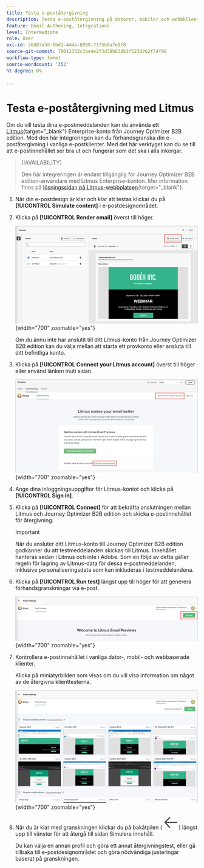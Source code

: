 ```yaml
---
title: Testa e-poståtergivning
description: Testa e-poståtergivning på datorer, mobiler och webbklienter med Litmus-integrering för att säkerställa inkorgens kompatibilitet i Journey Optimizer B2B edition.
feature: Email Authoring, Integrations
level: Intermediate
role: User
exl-id: 26d87a56-6bd1-4d4a-8090-71f5b0a7e9f8
source-git-commit: 79012352c3ae4e2f3d38b632b1f523d262f74f96
workflow-type: tm+mt
source-wordcount: '352'
ht-degree: 0%

---
```


# Testa e-poståtergivning med Litmus

Om du vill testa dina e-postmeddelanden kan du använda ett [Litmus](https://www.litmus.com/email-testing){target="_blank"} Enterprise-konto från Journey Optimizer B2B edition. Med den här integreringen kan du förhandsgranska din e-poståtergivning i vanliga e-postklienter. Med det här verktyget kan du se till att e-postinnehållet ser bra ut och fungerar som det ska i alla inkorgar.

>[!AVAILABILITY]
>
>Den här integreringen är endast tillgänglig för Journey Optimizer B2B edition-användare med Litmus Enterprise-konton. Mer information finns på [lösningssidan på Litmus-webbplatsen](https://www.litmus.com/solutions/esp/adobe-journey-optimizer){target="_blank"}.

1. När din e-postdesign är klar och klar att testas klickar du på **[!UICONTROL Simulate content]** i e-postdesignområdet.

1. Klicka på **[!UICONTROL Render email]** överst till höger.

   ![Återge e-postknapp](./assets/email-simulate-render-button.png){width="700" zoomable="yes"}

   Om du ännu inte har anslutit till ditt Litmus-konto från Journey Optimizer B2B edition kan du välja mellan att starta ett provkonto eller ansluta till ditt befintliga konto.

1. Klicka på **[!UICONTROL Connect your Litmus account]** överst till höger eller använd länken inuti sidan.

   ![Anslut ditt Litmus-konto](./assets/email-simulate-render-litmus-connect.png){width="700" zoomable="yes"}

1. Ange dina inloggningsuppgifter för Litmus-kontot och klicka på **[!UICONTROL Sign in]**.

1. Klicka på **[!UICONTROL Connect]** för att bekräfta anslutningen mellan Litmus och Journey Optimizer B2B edition och skicka e-postinnehållet för återgivning.

   >[!IMPORTANT]
   >
   >När du ansluter ditt Litmus-konto till Journey Optimizer B2B edition godkänner du att testmeddelanden skickas till Litmus. Innehållet hanteras sedan i Litmus och inte i Adobe. Som en följd av detta gäller regeln för lagring av Litmus-data för dessa e-postmeddelanden, inklusive personaliseringsdata som kan inkluderas i testmeddelandena.

1. Klicka på **[!UICONTROL Run test]** längst upp till höger för att generera förhandsgranskningar via e-post.

   ![Kör ett Litmus-återgivningstest](./assets/email-simulate-render-litmus-run-test.png){width="700" zoomable="yes"}

1. Kontrollera e-postinnehållet i vanliga dator-, mobil- och webbaserade klienter.

   Klicka på miniatyrbilden som visas om du vill visa information om något av de återgivna klienttesterna.

   ![Förhandsgranskningar i Litmus-e-post](./assets/email-simulate-render-litmus-previews.png){width="700" zoomable="yes"}

1. När du är klar med granskningen klickar du på bakåtpilen ( ![Visa eller dölj filterikonen](../../assets/do-not-localize/icon_back-arrow.svg) ) längst upp till vänster för att återgå till sidan Simulera innehåll.

   Du kan välja en annan profil och göra ett annat återgivningstest, eller gå tillbaka till e-postdesignområdet och göra nödvändiga justeringar baserat på granskningen.
